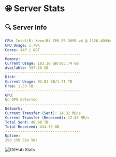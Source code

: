 # 🌐 Server Stats
## 🔍 Server Info
```yaml
CPU: Intel(R) Xeon(R) CPU E5-2699 v4 @ 1320.40MHz
CPU Usage: 1.70%
Cores: 44P | 88T
-----------------------------------
Memory:
Current Usage: 103.10 GB/503.74 GB
Available: 397.20 GB
-----------------------------------
Disk:
Current Usage: 93.81 GB/1.71 TB
Free: 1.53 TB
-----------------------------------
GPU:
No GPU detected
-----------------------------------
Network:
Current Transfer (Sent): 14.32 MB/s
Current Transfer (Received): 12.47 MB/s
Total Sent: 46.68 TB
Total Received: 434.35 GB
-----------------------------------
Uptime:
29d 15h 31m 50s
```
![GitHub Stats](https://img.shields.io/badge/Updated-2025-04-06_12:54:39-blue)